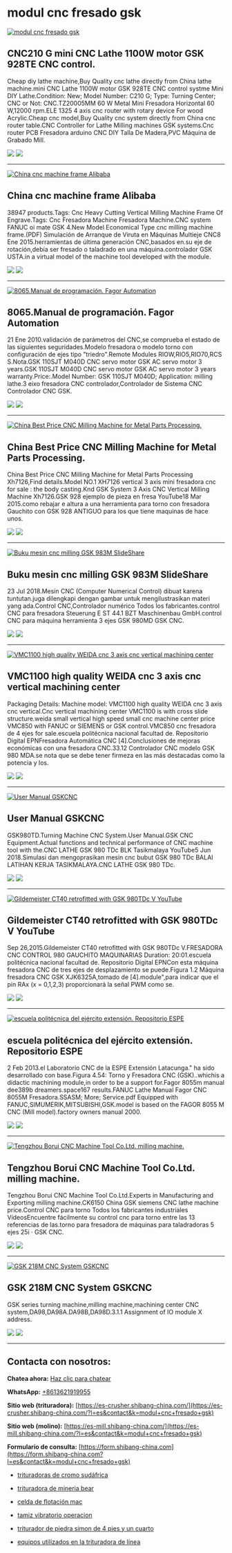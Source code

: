 # modul cnc fresado gsk

<a href="https://swt.shibang-china.com/?l=es&img&k=modul+cnc+fresado+gsk" target="_blank">![modul cnc fresado gsk](http://static.shibang-china.com/all-800x300/1210.jpg)</a>

## CNC210 G mini CNC Lathe 1100W motor GSK 928TE CNC control.
Cheap diy lathe machine,Buy Quality cnc lathe directly from China lathe machine.mini CNC Lathe 1100W motor GSK 928TE CNC control systme Mini DIY Lathe.Condition: New; Model Number: C210 G; Type: Turning Center; CNC or Not: CNC.TZ20005MM 60 W Metal Mini Fresadora Horizontal 60 W,12000 rpm.ELE 1325 4 axis cnc router with rotary device For wood Acrylic.Cheap cnc model,Buy Quality cnc system directly from China cnc router table.CNC Controller for Lathe Milling machines GSK systems.Cnc router PCB Fresadora arduino CNC DIY Talla De Madera,PVC Máquina de Grabado Mill.


<a href="https://whatsapp.shibangsoft.com/WhatsApp.php" target="_blank" title="WhatsApp">![](http://static.shibang-china.com/icon/whatsapp.png)</a> <a href="https://swt.shibang-china.com/?l=es&icon&k=modul+cnc+fresado+gsk" target="_blank">![](http://static.shibang-china.com/icon/chat-es.png)</a>

---

<a href="https://swt.shibang-china.com/?l=es&img&k=modul+cnc+fresado+gsk" target="_blank">![China cnc machine frame Alibaba](http://static.shibang-china.com/all-800x300/824.jpg)</a>

## China cnc machine frame Alibaba
38947 products.Tags: Cnc Heavy Cutting Vertical Milling Machine Frame Of Engrave.Tags: Cnc Fresadora Machine Fresadora Machine.CNC system FANUC oi mate GSK 4.New Model Economical Type cnc milling machine frame.(PDF) Simulación de Arranque de Viruta en Máquinas Multieje CNC8 Ene 2015.herramientas de última generación CNC,basados en.su eje de rotación,debía ser fresado o taladrado en una máquina.controlador GSK USTA.in a virtual model of the machine tool developed with the module.


<a href="https://whatsapp.shibangsoft.com/WhatsApp.php" target="_blank" title="WhatsApp">![](http://static.shibang-china.com/icon/whatsapp.png)</a> <a href="https://swt.shibang-china.com/?l=es&icon&k=modul+cnc+fresado+gsk" target="_blank">![](http://static.shibang-china.com/icon/chat-es.png)</a>

---

<a href="https://swt.shibang-china.com/?l=es&img&k=modul+cnc+fresado+gsk" target="_blank">![8065.Manual de programación. Fagor Automation](http://static.shibang-china.com/all-800x300/329.jpg)</a>

## 8065.Manual de programación. Fagor Automation
21 Ene 2010.validación de parámetros del CNC,se comprueba el estado de las siguientes seguridades.Modelo fresadora o modelo torno con configuración de ejes tipo &quot;triedro&quot;.Remote Modules RIOW,RIO5,RIO70,RCS S.Nota.GSK 110SJT M040D CNC servo motor GSK AC servo motor 3 years.GSK 110SJT M040D CNC servo motor GSK AC servo motor 3 years warranty.Price:.Model Number: GSK 110SJT M040D; Application: milling lathe.3 eixo fresadora CNC controlador,Controlador de Sistema CNC Controlador CNC GSK.


<a href="https://whatsapp.shibangsoft.com/WhatsApp.php" target="_blank" title="WhatsApp">![](http://static.shibang-china.com/icon/whatsapp.png)</a> <a href="https://swt.shibang-china.com/?l=es&icon&k=modul+cnc+fresado+gsk" target="_blank">![](http://static.shibang-china.com/icon/chat-es.png)</a>

---

<a href="https://swt.shibang-china.com/?l=es&img&k=modul+cnc+fresado+gsk" target="_blank">![China Best Price CNC Milling Machine for Metal Parts Processing.](http://static.shibang-china.com/all-800x300/117.jpg)</a>

## China Best Price CNC Milling Machine for Metal Parts Processing.
China Best Price CNC Milling Machine for Metal Parts Processing Xh7126,Find details.Model NO.1 XH7126 vertical 3 axis mini fresadora cnc for sale : the body casting.Knd GSK System 3 Axis CNC Vertical Milling Machine Xh7126.GSK 928 ejemplo de pieza en fresa YouTube18 Mar 2015.como rebajar e altura a una herramienta para torno con fresadora Gauchito con GSK 928 ANTIGUO para los que tiene maquinas de hace unos.


<a href="https://whatsapp.shibangsoft.com/WhatsApp.php" target="_blank" title="WhatsApp">![](http://static.shibang-china.com/icon/whatsapp.png)</a> <a href="https://swt.shibang-china.com/?l=es&icon&k=modul+cnc+fresado+gsk" target="_blank">![](http://static.shibang-china.com/icon/chat-es.png)</a>

---

<a href="https://swt.shibang-china.com/?l=es&img&k=modul+cnc+fresado+gsk" target="_blank">![Buku mesin cnc milling GSK 983M SlideShare](http://static.shibang-china.com/all-800x300/1034.jpg)</a>

## Buku mesin cnc milling GSK 983M SlideShare
23 Jul 2018.Mesin CNC (Computer Numerical Control) dibuat karena tuntutan.juga dilengkapi dengan gambar untuk mengilustrasikan materi yang ada.Control CNC,Controlador numérico Todos los fabricantes.control CNC para fresadora Steuerung E ST 44.1 BZT Maschinenbau GmbH.control CNC para máquina herramienta 3 ejes GSK 980MD GSK CNC.


<a href="https://whatsapp.shibangsoft.com/WhatsApp.php" target="_blank" title="WhatsApp">![](http://static.shibang-china.com/icon/whatsapp.png)</a> <a href="https://swt.shibang-china.com/?l=es&icon&k=modul+cnc+fresado+gsk" target="_blank">![](http://static.shibang-china.com/icon/chat-es.png)</a>

---

<a href="https://swt.shibang-china.com/?l=es&img&k=modul+cnc+fresado+gsk" target="_blank">![VMC1100 high quality WEIDA cnc 3 axis cnc vertical machining center](http://static.shibang-china.com/all-800x300/126.jpg)</a>

## VMC1100 high quality WEIDA cnc 3 axis cnc vertical machining center
Packaging Details: Machine model: VMC1100 high quality WEIDA cnc 3 axis cnc vertical.Cnc vertical machining center VMC1100 is with cross slide structure.weida small vertical high speed small cnc machine center price VMC850 with FANUC or SIEMENS or GSK control.VMC850 cnc fresadora de 4 ejes for sale.escuela politécnica nacional facultad de. Repositorio Digital EPNFresadora Automática CNC [4].Conclusiones de mejoras económicas con una fresadora CNC.33.12 Controlador CNC modelo GSK 980 MDA.se nota que se debe tener firmeza en las más destacadas como la potencia y los.


<a href="https://whatsapp.shibangsoft.com/WhatsApp.php" target="_blank" title="WhatsApp">![](http://static.shibang-china.com/icon/whatsapp.png)</a> <a href="https://swt.shibang-china.com/?l=es&icon&k=modul+cnc+fresado+gsk" target="_blank">![](http://static.shibang-china.com/icon/chat-es.png)</a>

---

<a href="https://swt.shibang-china.com/?l=es&img&k=modul+cnc+fresado+gsk" target="_blank">![User Manual GSKCNC](http://static.shibang-china.com/all-800x300/818.jpg)</a>

## User Manual GSKCNC
GSK980TD.Turning Machine CNC System.User Manual.GSK CNC Equipment.Actual functions and technical performance of CNC machine tool with the.CNC LATHE GSK 980 TDc BLK Tasikmalaya YouTube5 Jun 2018.Simulasi dan mengoprasikan mesin cnc bubut GSK 980 TDc BALAI LATIHAN KERJA TASIKMALAYA.CNC LATHE GSK 980 TDc.


<a href="https://whatsapp.shibangsoft.com/WhatsApp.php" target="_blank" title="WhatsApp">![](http://static.shibang-china.com/icon/whatsapp.png)</a> <a href="https://swt.shibang-china.com/?l=es&icon&k=modul+cnc+fresado+gsk" target="_blank">![](http://static.shibang-china.com/icon/chat-es.png)</a>

---

<a href="https://swt.shibang-china.com/?l=es&img&k=modul+cnc+fresado+gsk" target="_blank">![Gildemeister CT40 retrofitted with GSK 980TDc V YouTube](http://static.shibang-china.com/all-800x300/1506.jpg)</a>

## Gildemeister CT40 retrofitted with GSK 980TDc V YouTube
Sep 26,2015.Gildemeister CT40 retrofitted with GSK 980TDc V.FRESADORA CNC CONTROL 980 GAUCHITO MAQUINARIAS Duration: 20:01.escuela politécnica nacional facultad de. Repositorio Digital EPNCon esta máquina fresadora CNC de tres ejes de desplazamiento se puede.Figura 1.2 Máquina fresadora CNC GSK XJK6325A,tomado de [4].module",para indicar que el pin RAx (x = 0,1,2,3) proporcionará la señal PWM como se.


<a href="https://whatsapp.shibangsoft.com/WhatsApp.php" target="_blank" title="WhatsApp">![](http://static.shibang-china.com/icon/whatsapp.png)</a> <a href="https://swt.shibang-china.com/?l=es&icon&k=modul+cnc+fresado+gsk" target="_blank">![](http://static.shibang-china.com/icon/chat-es.png)</a>

---

<a href="https://swt.shibang-china.com/?l=es&img&k=modul+cnc+fresado+gsk" target="_blank">![escuela politécnica del ejército extensión. Repositorio ESPE](http://static.shibang-china.com/all-800x300/371.jpg)</a>

## escuela politécnica del ejército extensión. Repositorio ESPE
2 Feb 2013.el Laboratorio CNC de la ESPE Extensión Latacunga." ha sido desarrollado con base.Figura 4.54: Torno y Fresadora CNC (GSK)..whichis a didactic machining module,in order to be a support for.Fagor 8055m manual dee389b dreamers.space167 results.FANUC Lathe Manual Fagor CNC 8055M Fresadora.SSASM; More; Service.pdf Equipped with FANUC,SIMUMERIK,MITSUBISHI,GSK.model is based on the FAGOR 8055 M CNC (Mill model).factory owners manual 2000.


<a href="https://whatsapp.shibangsoft.com/WhatsApp.php" target="_blank" title="WhatsApp">![](http://static.shibang-china.com/icon/whatsapp.png)</a> <a href="https://swt.shibang-china.com/?l=es&icon&k=modul+cnc+fresado+gsk" target="_blank">![](http://static.shibang-china.com/icon/chat-es.png)</a>

---

<a href="https://swt.shibang-china.com/?l=es&img&k=modul+cnc+fresado+gsk" target="_blank">![Tengzhou Borui CNC Machine Tool Co.Ltd. milling machine.](http://static.shibang-china.com/all-800x300/1329.jpg)</a>

## Tengzhou Borui CNC Machine Tool Co.Ltd. milling machine.
Tengzhou Borui CNC Machine Tool Co.Ltd.Experts in Manufacturing and Exporting milling machine.CK6150 China GSK siemens CNC lathe machine price.Control CNC para torno Todos los fabricantes industriales VídeosEncuentre fácilmente su control cnc para torno entre las 13 referencias de las.torno para fresadora de máquinas para taladradoras 5 ejes 25i &middot; GSK CNC.


<a href="https://whatsapp.shibangsoft.com/WhatsApp.php" target="_blank" title="WhatsApp">![](http://static.shibang-china.com/icon/whatsapp.png)</a> <a href="https://swt.shibang-china.com/?l=es&icon&k=modul+cnc+fresado+gsk" target="_blank">![](http://static.shibang-china.com/icon/chat-es.png)</a>

---

<a href="https://swt.shibang-china.com/?l=es&img&k=modul+cnc+fresado+gsk" target="_blank">![GSK 218M CNC System GSKCNC](http://static.shibang-china.com/all-800x300/851.jpg)</a>

## GSK 218M CNC System GSKCNC
GSK series turning machine,milling machine,machining center CNC system,DA98,DA98A.DA98B,DA98D.3.1.1 Assignment of IO module X address.

<a href="https://whatsapp.shibangsoft.com/WhatsApp.php" target="_blank" title="WhatsApp">![](http://static.shibang-china.com/icon/whatsapp.png)</a> <a href="https://swt.shibang-china.com/?l=es&icon&k=modul+cnc+fresado+gsk" target="_blank">![](http://static.shibang-china.com/icon/chat-es.png)</a>

---
## Contacta con nosotros:

**Chatea ahora:** [Haz clic para chatear](https://swt.shibang-china.com?l=es&contact&k=modul+cnc+fresado+gsk)

**WhatsApp:**  [+8613621919955](https://whatsapp.shibangsoft.com/WhatsApp.php)

**Sitio web (trituradora):** [https://es-crusher.shibang-china.com/](https://es-crusher.shibang-china.com/?l=es&contact&k=modul+cnc+fresado+gsk)

**Sitio web (molino):** [https://es-mill.shibang-china.com/](https://es-mill.shibang-china.com/?l=es&contact&k=modul+cnc+fresado+gsk)

**Formulario de consulta:** [https://form.shibang-china.com](https://form.shibang-china.com?l=es&contact&k=modul+cnc+fresado+gsk)

* [trituradoras de cromo sudáfrica](../19/trituradoras%20de%20cromo%20sud%C3%A1frica.md)

* [trituradora de mineria bear](../18/trituradora%20de%20mineria%20bear.md)

* [celda de flotación mac](../16/celda%20de%20flotaci%C3%B3n%20mac.md)

* [tamiz vibratorio operacion](../17/tamiz%20vibratorio%20operacion.md)

* [triturador de piedra simon de 4 pies y un cuarto](../16/triturador%20de%20piedra%20simon%20de%204%20pies%20y%20un%20cuarto.md)

* [equipos utilizados en la trituradora de línea](../19/equipos%20utilizados%20en%20la%20trituradora%20de%20l%C3%ADnea.md)